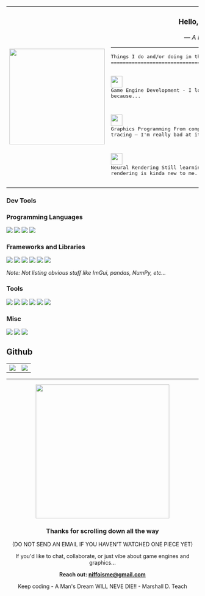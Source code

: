<table>
  <tr>
    <td align="center" width="50%">
      <img src="https://media1.tenor.com/m/OvqEKxnx_9QAAAAd/shanks-one-piece.gif" width="250" />
    </td>
    <td valign="top" width="50%">
      <h3 align="center"> Hello, I'm Niffoxic</h3>
      <p align="center"><i>— A Developer —</i></p>
      <hr/>
      <pre>
Things I do and/or doing in this vast sea of tech
=======================================

<img src="https://media.giphy.com/media/v1.Y2lkPTc5MGI3NjExbTk5c3AxdzEzcGdjam94d2lqZnI3ZDl5bzY0bm9kMnI2dGp0bzJ4byZlcD12MV9zdGlja2Vyc19zZWFyY2gmY3Q9cw/6KKKVerzrhjRrClNKt/giphy.gif" width="30" /> Game Engine Development - I love building engines from scratch, because...

<img src="https://media.giphy.com/media/v1.Y2lkPTc5MGI3NjExbTk5c3AxdzEzcGdjam94d2lqZnI3ZDl5bzY0bm9kMnI2dGp0bzJ4byZlcD12MV9zdGlja2Vyc19zZWFyY2gmY3Q9cw/lzrICyhNZkSCvNNKyP/giphy.gif" width="30" /> Graphics Programming
    From compute shaders to PBR and real-time ray tracing — 
    I'm really bad at it XD.

<img src="https://media.giphy.com/media/v1.Y2lkPTc5MGI3NjExbTk5c3AxdzEzcGdjam94d2lqZnI3ZDl5bzY0bm9kMnI2dGp0bzJ4byZlcD12MV9zdGlja2Vyc19zZWFyY2gmY3Q9cw/ecBxe2IXn8xjqLnbT3/giphy.gif" width="30" /> Neural Rendering
    Still learning this stuff. I know AI,
    but neural rendering is kinda new to me.
      </pre>
    </td>
  </tr>
</table>

### Dev Tools

### Programming Languages

<p align="left">
  <img src="https://img.shields.io/badge/C%2B%2B-00599C?style=for-the-badge&logo=c%2B%2B&logoColor=white" />
  <img src="https://img.shields.io/badge/Python-3776AB?style=for-the-badge&logo=python&logoColor=white" />
  <img src="https://img.shields.io/badge/NASM-4B4B4B?style=for-the-badge&logo=gnuemacs&logoColor=white" />
  <img src="https://img.shields.io/badge/MASM-008080?style=for-the-badge&logo=windows&logoColor=white" />
</p>

### Frameworks and Libraries

<p align="left">
  <img src="https://img.shields.io/badge/DirectX-20232A?style=for-the-badge&logo=directx&logoColor=white" />
  <img src="https://img.shields.io/badge/Vulkan-AC162C?style=for-the-badge&logo=vulkan&logoColor=white" />
  <img src="https://img.shields.io/badge/PhysX-76B900?style=for-the-badge&logo=nvidia&logoColor=white" />
  <img src="https://img.shields.io/badge/PyTorch-EE4C2C?style=for-the-badge&logo=pytorch&logoColor=white" />
  <img src="https://img.shields.io/badge/CEF-4285F4?style=for-the-badge&logo=googlechrome&logoColor=white" />
  <img src="https://img.shields.io/badge/Win32%20API-0078D7?style=for-the-badge&logo=windows&logoColor=white" />
</p>

*Note: Not listing obvious stuff like ImGui, pandas, NumPy, etc...*

### Tools

<p align="left">
  <img src="https://img.shields.io/badge/Docker-2496ED?style=for-the-badge&logo=docker&logoColor=white" />
  <img src="https://img.shields.io/badge/Jupyter-F37626?style=for-the-badge&logo=jupyter&logoColor=white" />
  <img src="https://img.shields.io/badge/CMake-064F8C?style=for-the-badge&logo=cmake&logoColor=white" />
  <img src="https://img.shields.io/badge/Makefiles-000000?style=for-the-badge&logo=gnu&logoColor=white" />
  <img src="https://img.shields.io/badge/RenderDoc-000000?style=for-the-badge&logo=nvidia&logoColor=green" />
  <img src="https://img.shields.io/badge/Nsight-76B900?style=for-the-badge&logo=nvidia&logoColor=white" />
</p>

### Misc

<p align="left">
  <img src="https://img.shields.io/badge/ECS-20232A?style=for-the-badge&logo=atom&logoColor=white" />
  <img src="https://img.shields.io/badge/Computational%20Geometry-FF6F61?style=for-the-badge&logo=polymerproject&logoColor=white" />
  <img src="https://img.shields.io/badge/Windows%20Concurrent%20Programming-0078D7?style=for-the-badge&logo=windows&logoColor=white" />
</p>

## Github
<table>
  <tr>
    <td align="left">
      <img src="https://github-readme-stats.vercel.app/api?username=niffoxic&show_icons=true&theme=tokyonight" />
    </td>
    <td align="right">
      <img src="https://streak-stats.demolab.com?user=niffoxic&theme=dark&hide_border=true" />
    </td>
  </tr>
</table>

<hr/>

<div align="center">
  <img src="https://media1.tenor.com/m/CDdZVcnLLHEAAAAd/luffy-wano.gif" width="350" /><br/>
  <h3>Thanks for scrolling down all the way </h3>
  <p>(DO NOT SEND AN EMAIL IF YOU HAVEN'T WATCHED ONE PIECE YET)</p>
  <p>If you'd like to chat, collaborate, or just vibe about game engines and graphics...</p>
  <p><strong>Reach out: <a href="mailto:niffoisme@gmail.com">niffoisme@gmail.com</a></strong></p>
  <p>Keep coding - A Man's Dream WILL NEVE DIE!! - Marshall D. Teach </p>
</div>

